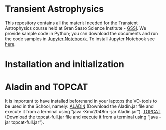 # Transient Astrophysics
This repository contains all the material needed for the Transient Astrophysics course held at Gran Sasso Science Institute - [GSSI](http://www.gssi.infn.it/). We provide sample code in Python; you can download the documents and run the code samples in [Jupyter Notebookk](http://jupyter.org/). To install Jupyter Notebook see [here](http://jupyter.org/install.html).


# Installation and initialization

# Aladin and TOPCAT 
It is important to have installed beforehand in your laptops the VO-tools to be used in the School, namely:
[ALADIN](http://aladin.u-strasbg.fr/) (Download the Aladin.jar file and execute it from a terminal using “java -Xmx2048m -jar Aladin.jar”). 
[TOPCAT](http://www.star.bris.ac.uk/~mbt/topcat/) (Download the topcat-full.jar file and execute it from a terminal using “java -jar topcat-full.jar”). 
